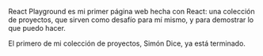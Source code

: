 React Playground es mi primer página web hecha con React: una colección de proyectos, que sirven como desafío para mí mismo, y para demostrar lo que puedo hacer.

El primero de mi colección de proyectos, Simón Dice, ya está terminado.
